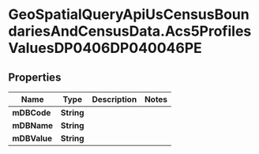 # GeoSpatialQueryApiUsCensusBoundariesAndCensusData.Acs5ProfilesValuesDP0406DP040046PE

## Properties

Name | Type | Description | Notes
------------ | ------------- | ------------- | -------------
**mDBCode** | **String** |  | 
**mDBName** | **String** |  | 
**mDBValue** | **String** |  | 


